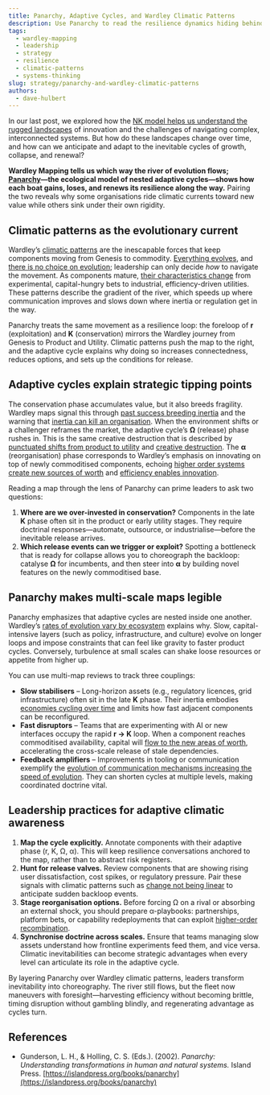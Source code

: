```yaml
---
title: Panarchy, Adaptive Cycles, and Wardley Climatic Patterns
description: Use Panarchy to read the resilience dynamics hiding behind Wardley Map evolution, turning climatic inevitabilities into strategic timing signals.
tags:
  - wardley-mapping
  - leadership
  - strategy
  - resilience
  - climatic-patterns
  - systems-thinking
slug: strategy/panarchy-and-wardley-climatic-patterns
authors:
  - dave-hulbert
---
```


In our last post, we explored how the [NK model helps us understand the rugged landscapes](/blog/complexity/nk-model-rugged-wardley-maps) of innovation and the challenges of navigating complex, interconnected systems. But how do these landscapes change over time, and how can we anticipate and adapt to the inevitable cycles of growth, collapse, and renewal?

**Wardley Mapping tells us which way the river of evolution flows; [Panarchy](/terms/panarchy)—the ecological model of nested adaptive cycles—shows how each boat gains, loses, and renews its resilience along the way.** Pairing the two reveals why some organisations ride climatic currents toward new value while others sink under their own rigidity.

<!-- truncate -->

## Climatic patterns as the evolutionary current

Wardley’s [climatic patterns](/climatic-patterns) are the inescapable forces that keep components moving from Genesis to commodity. [Everything evolves](/climatic-patterns/everything-evolves), and [there is no choice on evolution](/climatic-patterns/no-choice-on-evolution); leadership can only decide *how* to navigate the movement. As components mature, [their characteristics change](/climatic-patterns/characteristics-change) from experimental, capital-hungry bets to industrial, efficiency-driven utilities. These patterns describe the gradient of the river, which speeds up where communication improves and slows down where inertia or regulation get in the way.

Panarchy treats the same movement as a resilience loop: the foreloop of **r** (exploitation) and **K** (conservation) mirrors the Wardley journey from Genesis to Product and Utility. Climatic patterns push the map to the right, and the adaptive cycle explains why doing so increases connectedness, reduces options, and sets up the conditions for release.

## Adaptive cycles explain strategic tipping points

The conservation phase accumulates value, but it also breeds fragility. Wardley maps signal this through [past success breeding inertia](/climatic-patterns/past-success-breeds-inertia) and the warning that [inertia can kill an organisation](/climatic-patterns/inertia-can-kill-an-organisation). When the environment shifts or a challenger reframes the market, the adaptive cycle’s **Ω** (release) phase rushes in. This is the same creative destruction that is described by [punctuated shifts from product to utility](/climatic-patterns/shifts-from-product-to-utility-tend-to-demonstrate-a-punctuated-equilibrium) and [creative destruction](/climatic-patterns/creative-destruction). The **α** (reorganisation) phase corresponds to Wardley’s emphasis on innovating on top of newly commoditised components, echoing [higher order systems create new sources of worth](/climatic-patterns/higher-order-systems-create-new-sources-of-worth) and [efficiency enables innovation](/climatic-patterns/efficiency-enables-innovation).

Reading a map through the lens of Panarchy can prime leaders to ask two questions:

1. **Where are we over-invested in conservation?** Components in the late **K** phase often sit in the product or early utility stages. They require doctrinal responses—automate, outsource, or industrialise—before the inevitable release arrives.
2. **Which release events can we trigger or exploit?** Spotting a bottleneck that is ready for collapse allows you to choreograph the backloop: catalyse **Ω** for incumbents, and then steer into **α** by building novel features on the newly commoditised base.

## Panarchy makes multi-scale maps legible

Panarchy emphasizes that adaptive cycles are nested inside one another. Wardley’s [rates of evolution vary by ecosystem](/climatic-patterns/rates-of-evolution-can-vary-by-ecosystem) explains why. Slow, capital-intensive layers (such as policy, infrastructure, and culture) evolve on longer loops and impose constraints that can feel like gravity to faster product cycles. Conversely, turbulence at small scales can shake loose resources or appetite from higher up.

You can use multi-map reviews to track three couplings:

- **Slow stabilisers** – Long-horizon assets (e.g., regulatory licences, grid infrastructure) often sit in the late **K** phase. Their inertia embodies [economies cycling over time](/climatic-patterns/economy-has-cycles) and limits how fast adjacent components can be reconfigured.
- **Fast disruptors** – Teams that are experimenting with AI or new interfaces occupy the rapid **r → K** loop. When a component reaches commoditised availability, capital will [flow to the new areas of worth](/climatic-patterns/capital-flows-to-new-areas-of-value), accelerating the cross-scale release of stale dependencies.
- **Feedback amplifiers** – Improvements in tooling or communication exemplify the [evolution of communication mechanisms increasing the speed of evolution](/climatic-patterns/evolution-of-communication-mechanisms-can-increase-the-speed-of-evolution-overall-and-the-diffusion-of-a-single-example-of-change). They can shorten cycles at multiple levels, making coordinated doctrine vital.

## Leadership practices for adaptive climatic awareness

1. **Map the cycle explicitly.** Annotate components with their adaptive phase (r, K, Ω, α). This will keep resilience conversations anchored to the map, rather than to abstract risk registers.
2. **Hunt for release valves.** Review components that are showing rising user dissatisfaction, cost spikes, or regulatory pressure. Pair these signals with climatic patterns such as [change not being linear](/climatic-patterns/change-is-not-always-linear) to anticipate sudden backloop events.
3. **Stage reorganisation options.** Before forcing Ω on a rival or absorbing an external shock, you should prepare α-playbooks: partnerships, platform bets, or capability redeployments that can exploit [higher-order recombination](/climatic-patterns/increased-stability-of-lower-order-systems-increases-agility-and-speed-of-re-combination).
4. **Synchronise doctrine across scales.** Ensure that teams managing slow assets understand how frontline experiments feed them, and vice versa. Climatic inevitabilities can become strategic advantages when every level can articulate its role in the adaptive cycle.

By layering Panarchy over Wardley climatic patterns, leaders transform inevitability into choreography. The river still flows, but the fleet now maneuvers with foresight—harvesting efficiency without becoming brittle, timing disruption without gambling blindly, and regenerating advantage as cycles turn.

## References

- Gunderson, L. H., & Holling, C. S. (Eds.). (2002). *Panarchy: Understanding transformations in human and natural systems.* Island Press. [https://islandpress.org/books/panarchy](https://islandpress.org/books/panarchy)
